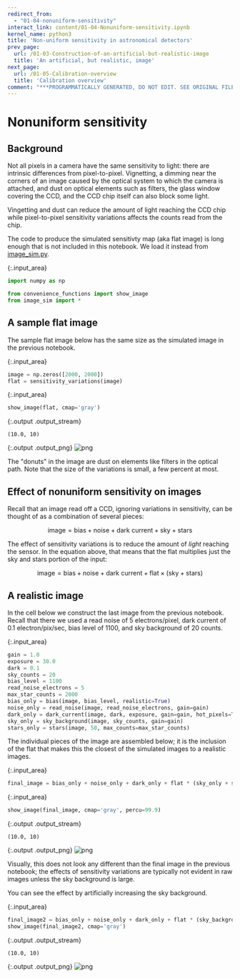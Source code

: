 ```yaml
---
redirect_from:
  - "01-04-nonuniform-sensitivity"
interact_link: content/01-04-Nonuniform-sensitivity.ipynb
kernel_name: python3
title: 'Non-uniform sensitivity in astronomical detectors'
prev_page:
  url: /01-03-Construction-of-an-artificial-but-realistic-image
  title: 'An artificial, but realistic, image'
next_page:
  url: /01-05-Calibration-overview
  title: 'Calibration overview'
comment: "***PROGRAMMATICALLY GENERATED, DO NOT EDIT. SEE ORIGINAL FILES IN /content***"
---
```


# Nonuniform sensitivity

## Background

Not all pixels in a camera have the same sensitivity to light: there are intrinsic differences from pixel-to-pixel. Vignetting, a dimming near the corners of an image caused by the optical system to which the camera is attached, and dust on optical elements such as filters, the glass window covering the CCD, and the CCD chip itself can also block some light.

Vingetting and dust can reduce the amount of light reaching the CCD chip while pixel-to-pixel sensitivity variations affects the counts read from the chip.

The code to produce the simulated sensitivty map (aka flat image) is long enough that is not included in this notebook. We load it instead from [image_sim.py](image_sim.py).



{:.input_area}
```python
import numpy as np

from convenience_functions import show_image
from image_sim import *
```


## A sample flat image

The sample flat image below has the same size as the simulated image in the previous notebook. 



{:.input_area}
```python
image = np.zeros([2000, 2000])
flat = sensitivity_variations(image)
```




{:.input_area}
```python
show_image(flat, cmap='gray')
```


{:.output .output_stream}
```
(10.0, 10)

```


{:.output .output_png}
![png](/Users/mattcraig/development/ccd-as-book/_build/01-04-Nonuniform-sensitivity_5_1.png)



The "donuts" in the image are dust on elements like filters in the optical path. Note that the size of the variations is small, a few percent at most. 

## Effect of nonuniform sensitivity on images

Recall that an image read off a CCD, ignoring variations in sensitivity, can be thought of as a combination of several pieces:

$$
\text{image} = \text{bias} + \text{noise} + \text{dark current} + \text{sky} + \text{stars}
$$

The effect of sensitivity variations is to reduce the amount of *light* reaching the sensor. In the equation above, that means that the flat multiplies just the sky and stars portion of the input:

$$
\text{image} = \text{bias} + \text{noise} + \text{dark current} + \text{flat} \times (\text{sky} + \text{stars})
$$


## A realistic image

In the cell below we construct the last image from the previous notebook. Recall that there we used a read noise of 5 electrons/pixel, dark current of 0.1 electron/pix/sec, bias level of 1100, and sky background of 20 counts.



{:.input_area}
```python
gain = 1.0
exposure = 30.0
dark = 0.1
sky_counts = 20
bias_level = 1100
read_noise_electrons = 5
max_star_counts = 2000
bias_only = bias(image, bias_level, realistic=True)
noise_only = read_noise(image, read_noise_electrons, gain=gain)
dark_only = dark_current(image, dark, exposure, gain=gain, hot_pixels=True)
sky_only = sky_background(image, sky_counts, gain=gain)
stars_only = stars(image, 50, max_counts=max_star_counts)
```


The individual pieces of the image are assembled below; it is the inclusion of the flat that makes this the closest of the simulated images to a realistic images.



{:.input_area}
```python
final_image = bias_only + noise_only + dark_only + flat * (sky_only + stars_only)
```




{:.input_area}
```python
show_image(final_image, cmap='gray', percu=99.9)
```


{:.output .output_stream}
```
(10.0, 10)

```


{:.output .output_png}
![png](/Users/mattcraig/development/ccd-as-book/_build/01-04-Nonuniform-sensitivity_13_1.png)



Visually, this does not look any different than the final image in the previous notebook; the effects of sensitivity variations are typically not evident in raw images unless the sky background is large. 

You can see the effect by artificially increasing the sky background.



{:.input_area}
```python
final_image2 = bias_only + noise_only + dark_only + flat * (sky_background(image, 100 * sky_counts, gain=gain) + stars_only)
show_image(final_image2, cmap='gray')
```


{:.output .output_stream}
```
(10.0, 10)

```


{:.output .output_png}
![png](/Users/mattcraig/development/ccd-as-book/_build/01-04-Nonuniform-sensitivity_15_1.png)


